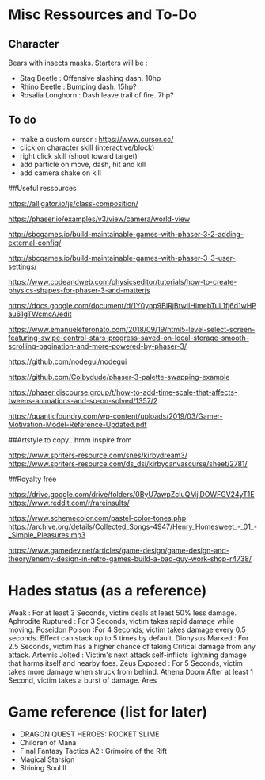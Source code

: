 # Misc Ressources and To-Do

## Character
Bears with insects masks. Starters will be :
- Stag Beetle : Offensive slashing dash. 10hp
- Rhino Beetle : Bumping dash. 15hp?
- Rosalia Longhorn : Dash leave trail of fire. 7hp?

## To do

- make a custom cursor : https://www.cursor.cc/
- click on character skill (interactive/block)
- right click skill (shoot toward target)
- add particle on move, dash, hit and kill
- add camera shake on kill


##Useful ressources

https://alligator.io/js/class-composition/

https://phaser.io/examples/v3/view/camera/world-view

http://sbcgames.io/build-maintainable-games-with-phaser-3-2-adding-external-config/

http://sbcgames.io/build-maintainable-games-with-phaser-3-3-user-settings/

https://www.codeandweb.com/physicseditor/tutorials/how-to-create-physics-shapes-for-phaser-3-and-matterjs

https://docs.google.com/document/d/1Y0ynp9BIRjBtwiIHImebTuL1fj6d1wHPau61gTWcmcA/edit

https://www.emanueleferonato.com/2018/09/19/html5-level-select-screen-featuring-swipe-control-stars-progress-saved-on-local-storage-smooth-scrolling-pagination-and-more-powered-by-phaser-3/

https://github.com/nodegui/nodegui

https://github.com/Colbydude/phaser-3-palette-swapping-example

https://phaser.discourse.group/t/how-to-add-time-scale-that-affects-tweens-animations-and-so-on-solved/1357/2

https://quanticfoundry.com/wp-content/uploads/2019/03/Gamer-Motivation-Model-Reference-Updated.pdf

##Artstyle to copy...hmm inspire from

https://www.spriters-resource.com/snes/kirbydream3/
https://www.spriters-resource.com/ds_dsi/kirbycanvascurse/sheet/2781/

##Royalty free

https://drive.google.com/drive/folders/0ByU7awpZcluQMjlDOWFGV24yT1E
https://www.reddit.com/r/rareinsults/

https://www.schemecolor.com/pastel-color-tones.php
https://archive.org/details/Collected_Songs-4947/Henry_Homesweet_-_01_-_Simple_Pleasures.mp3

https://www.gamedev.net/articles/game-design/game-design-and-theory/enemy-design-in-retro-games-build-a-bad-guy-work-shop-r4738/

# Hades status (as a reference)

Weak :	For at least 3 Seconds, victim deals at least 50% less damage.	Aphrodite
Ruptured :	For 3 Seconds, victim takes rapid damage while moving.	Poseidon
Poison	:For 4 Seconds, victim takes damage every 0.5 seconds. Effect can stack up to 5 times by default.	Dionysus
Marked :	For 2.5 Seconds, victim has a higher chance of taking Critical damage from any attack.	Artemis
Jolted :	Victim's next attack self-inflicts lightning damage that harms itself and nearby foes.	Zeus
Exposed :	For 5 Seconds, victim takes more damage when struck from behind.	Athena
Doom	After at least 1 Second, victim takes a burst of damage.	Ares

# Game reference (list for later)

- DRAGON QUEST HEROES: ROCKET SLIME 
- Children of Mana
- Final Fantasy Tactics A2 : Grimoire of the Rift
- Magical Starsign
- Shining Soul II
